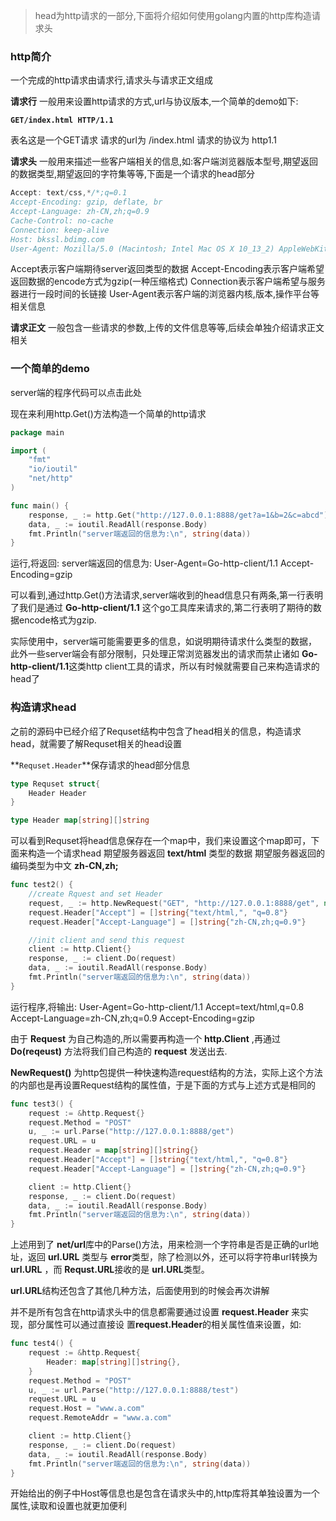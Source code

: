 > head为http请求的一部分,下面将介绍如何使用golang内置的http库构造请求头

### http简介
一个完成的http请求由请求行,请求头与请求正文组成

**请求行** 一般用来设置http请求的方式,url与协议版本,一个简单的demo如下:

**`GET/index.html HTTP/1.1`**

表名这是一个GET请求 请求的url为 /index.html 请求的协议为 http1.1

**请求头** 一般用来描述一些客户端相关的信息,如:客户端浏览器版本型号,期望返回的数据类型,期望返回的字符集等等,下面是一个请求的head部分

```go
Accept: text/css,*/*;q=0.1
Accept-Encoding: gzip, deflate, br
Accept-Language: zh-CN,zh;q=0.9
Cache-Control: no-cache
Connection: keep-alive
Host: bkssl.bdimg.com
User-Agent: Mozilla/5.0 (Macintosh; Intel Mac OS X 10_13_2) AppleWebKit/537.36 (KHTML, like Gecko) Chrome/66.0.3359.139 Safari/537.36
```

Accept表示客户端期待server返回类型的数据
Accept-Encoding表示客户端希望返回数据的encode方式为gzip(一种压缩格式)
Connection表示客户端希望与服务器进行一段时间的长链接
User-Agent表示客户端的浏览器内核,版本,操作平台等相关信息

**请求正文** 一般包含一些请求的参数,上传的文件信息等等,后续会单独介绍请求正文相关

### 一个简单的demo

server端的程序代码可以点击此处

现在来利用http.Get()方法构造一个简单的http请求

```go
package main

import (
    "fmt"
    "io/ioutil"
    "net/http"
)

func main() {
    response, _ := http.Get("http://127.0.0.1:8888/get?a=1&b=2&c=abcd")
    data, _ := ioutil.ReadAll(response.Body)
    fmt.Println("server端返回的信息为:\n", string(data))
}
```
运行,将返回:
server端返回的信息为: 
User-Agent=Go-http-client/1.1
Accept-Encoding=gzip

可以看到,通过http.Get()方法请求,server端收到的head信息只有两条,第一行表明了我们是通过 **Go-http-client/1.1** 这个go工具库来请求的,第二行表明了期待的数据encode格式为gzip.

实际使用中，server端可能需要更多的信息，如说明期待请求什么类型的数据，此外一些server端会有部分限制，只处理正常浏览器发出的请求而禁止诸如 **Go-http-client/1.1**这类http client工具的请求，所以有时候就需要自己来构造请求的head了


### 构造请求head
之前的源码中已经介绍了Requset结构中包含了head相关的信息，构造请求head，就需要了解Requset相关的head设置

**`Requset.Header`**保存请求的head部分信息

```go
type Requset struct{
    Header Header
}

type Header map[string][]string
```
可以看到Requset将head信息保存在一个map中，我们来设置这个map即可，下面来构造一个请求head
期望服务器返回 **text/html** 类型的数据
期望服务器返回的编码类型为中文  **zh-CN,zh;**

```go
func test2() {
    //create Rquest and set Header
    request, _ := http.NewRequest("GET", "http://127.0.0.1:8888/get", nil)
    request.Header["Accept"] = []string{"text/html,", "q=0.8"}
    request.Header["Accept-Language"] = []string{"zh-CN,zh;q=0.9"}

    //init client and send this request
    client := http.Client{}
    response, _ := client.Do(request)
    data, _ := ioutil.ReadAll(response.Body)
    fmt.Println("server端返回的信息为:\n", string(data))
}
```
运行程序,将输出:
User-Agent=Go-http-client/1.1
Accept=text/html,q=0.8
Accept-Language=zh-CN,zh;q=0.9
Accept-Encoding=gzip

由于 **Request** 为自己构造的,所以需要再构造一个 **http.Client** ,再通过 **Do(reqeust)** 方法将我们自己构造的 **request** 发送出去.

**NewRequest()** 为http包提供一种快速构造request结构的方法，实际上这个方法的内部也是再设置Request结构的属性值，于是下面的方式与上述方式是相同的

```go
func test3() {
    request := &http.Request{}
    request.Method = "POST"
    u, _ := url.Parse("http://127.0.0.1:8888/get")
    request.URL = u
    request.Header = map[string][]string{}
    request.Header["Accept"] = []string{"text/html,", "q=0.8"}
    request.Header["Accept-Language"] = []string{"zh-CN,zh;q=0.9"}

    client := http.Client{}
    response, _ := client.Do(request)
    data, _ := ioutil.ReadAll(response.Body)
    fmt.Println("server端返回的信息为:\n", string(data))
}
```
上述用到了 **net/url**库中的Parse()方法，用来检测一个字符串是否是正确的url地址，返回 **url.URL** 类型与 **error**类型，除了检测以外，还可以将字符串url转换为 **url.URL** ，而 **Requst.URL**接收的是 **url.URL**类型。

**url.URL**结构还包含了其他几种方法，后面使用到的时候会再次讲解


并不是所有包含在http请求头中的信息都需要通过设置 **request.Header** 来实现，部分属性可以通过直接设 置**request.Header**的相关属性值来设置，如:
```go
func test4() {
    request := &http.Request{
        Header: map[string][]string{},
    }
    request.Method = "POST"
    u, _ := url.Parse("http://127.0.0.1:8888/test")
    request.URL = u
    request.Host = "www.a.com"
    request.RemoteAddr = "www.a.com"

    client := http.Client{}
    response, _ := client.Do(request)
    data, _ := ioutil.ReadAll(response.Body)
    fmt.Println("server端返回的信息为:\n", string(data))
}
```
开始给出的例子中Host等信息也是包含在请求头中的,http库将其单独设置为一个属性,读取和设置也就更加便利